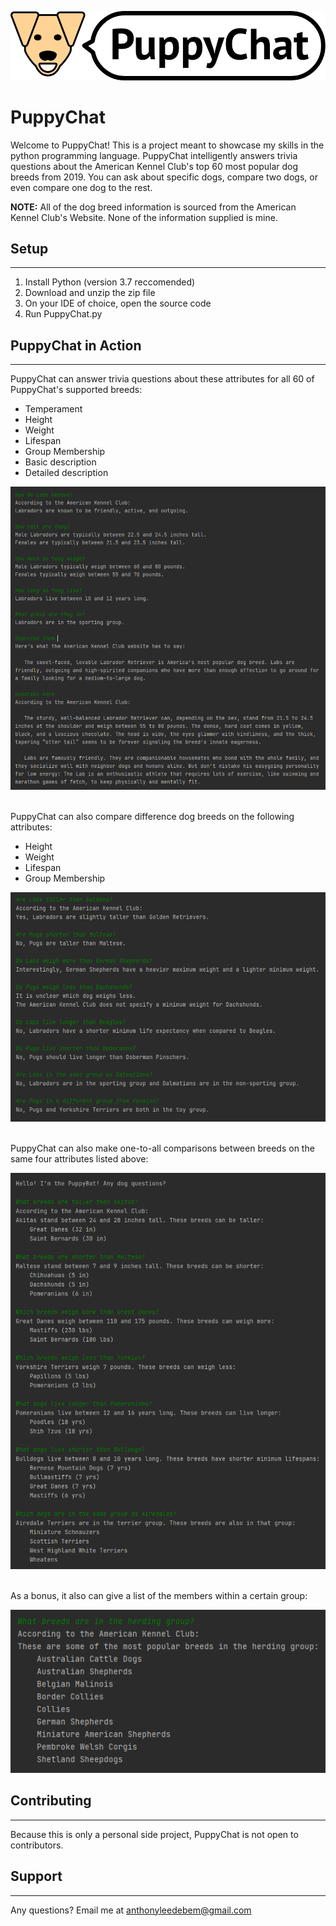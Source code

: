 ![](Logo.png)

# PuppyChat
Welcome to PuppyChat! This is a project meant to showcase my skills in the python programming
language. PuppyChat intelligently answers trivia questions about the American Kennel Club's top 60 most popular dog breeds from 2019. You can ask about specific dogs, compare two dogs, or even compare one dog to the rest.

**NOTE:** All of the dog breed information is sourced from the American Kennel Club's Website. None of the information supplied is mine.

## Setup
___
1. Install Python (version 3.7 reccomended)
2. Download and unzip the zip file
3. On your IDE of choice, open the source code 
4. Run PuppyChat.py

## PuppyChat in Action
___

<p>PuppyChat can answer trivia questions about these attributes for all 60 of PuppyChat's supported breeds:</p>

* Temperament
* Height
* Weight
* Lifespan
* Group Membership
* Basic description
* Detailed description

![](screenshot1.png)

<p><br>PuppyChat can also compare difference dog breeds on the following attributes:</p>

* Height
* Weight
* Lifespan
* Group Membership

![](screenshot2.png)

<p><br>PuppyChat can also make one-to-all comparisons between breeds on the same four attributes listed above:</p>

![](screenshot3.png)

<p><br>As a bonus, it also can give a list of the members within a certain group:</P>

![](screenshot4.png)

## Contributing
___
<p>Because this is only a personal side project, PuppyChat is not open to contributors.</p>

## Support
---
Any questions? Email me at anthonyleedebem@gmail.com
